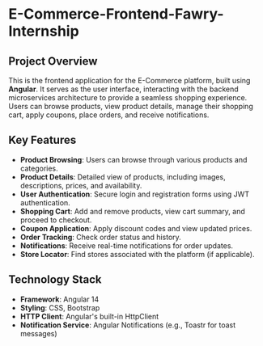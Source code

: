 # E-Commerce-Frontend-Fawry-Internship

## Project Overview
This is the frontend application for the E-Commerce platform, built using **Angular**. It serves as the user interface, interacting with the backend microservices architecture to provide a seamless shopping experience. Users can browse products, view product details, manage their shopping cart, apply coupons, place orders, and receive notifications.

## Key Features
- **Product Browsing**: Users can browse through various products and categories.
- **Product Details**: Detailed view of products, including images, descriptions, prices, and availability.
- **User Authentication**: Secure login and registration forms using JWT authentication.
- **Shopping Cart**: Add and remove products, view cart summary, and proceed to checkout.
- **Coupon Application**: Apply discount codes and view updated prices.
- **Order Tracking**: Check order status and history.
- **Notifications**: Receive real-time notifications for order updates.
- **Store Locator**: Find stores associated with the platform (if applicable).

## Technology Stack
- **Framework**: Angular 14
- **Styling**: CSS, Bootstrap
- **HTTP Client**: Angular's built-in HttpClient
- **Notification Service**: Angular Notifications (e.g., Toastr for toast messages)
